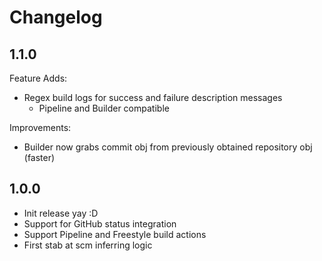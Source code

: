 # Changelog

## 1.1.0
Feature Adds:
* Regex build logs for success and failure description messages
  * Pipeline and Builder compatible

Improvements:
* Builder now grabs commit obj from previously obtained repository obj (faster)


## 1.0.0
* Init release yay :D
* Support for GitHub status integration
* Support Pipeline and Freestyle build actions
* First stab at scm inferring logic
